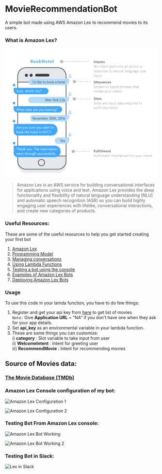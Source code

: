 # MovieRecommendationBot
A simple bot made using AWS Amazon Lex to recommend movies to its users.

### What is Amazon Lex?

![Amazon Lex](https://github.com/Apeksh742/MovieRecommendationBot/blob/main/images/lexBot.png?raw=true)

> Amazon Lex is an AWS service for building conversational interfaces for applications using voice and text. Amazon Lex provides the deep functionality and flexibility of natural language understanding (NLU) and automatic speech recognition (ASR) so you can build highly engaging user experiences with lifelike, conversational interactions, and create new categories of products.

### Useful Resources: 
These are some of the useful resources to help you get started creating your first bot

1. [Amazon Lex](https://docs.aws.amazon.com/lex/latest/dg/what-is.html)
2. [Programming Model](https://docs.aws.amazon.com/lex/latest/dg/programming-model.html)
3. [Managing conversations](https://docs.aws.amazon.com/lexv2/latest/dg/using-conversations.html)
4. [Using Lambda Functions](https://docs.aws.amazon.com/lex/latest/dg/using-lambda.html)
5. [Testing a bot using the console](https://docs.aws.amazon.com/lexv2/latest/dg/build-test.html)
6. [Examples of Amazon Lex Bots](https://docs.aws.amazon.com/lex/latest/dg/additional-exercises.html)
7. [Deploying Amazon Lex Bots](https://docs.aws.amazon.com/lex/latest/dg/examples.html)

### Usage
To use this code in your lamda function, you have to do few things:
1. Register and get your api key from [here](https://developers.themoviedb.org/3/getting-started/introduction) to get list of movies.\
   ```Note:``` Give **Application URL** = "NA" if you don't have one when they ask for your app details.
2. Set **api_key** as an environmental variable in your lambda function.
3. These are some things you can customize:\
    i) **category** : Slot variable to take input from user\
   ii) **WelcomeIntent** : Intent for greeting user\
  iii) **RecommendMovie** : Intent for recommending movies
  
## Source of Movies data:

### [The Movie Database (TMDb)](https://www.themoviedb.org/)



### Amazon Lex Console configuration of my bot: 
![Amazon Lex Configuration 1](https://github.com/Apeksh742/MovieRecommendationBot/blob/main/images/LexSS1.png?raw=true)

![Amazon Lex Configuration 2](https://github.com/Apeksh742/MovieRecommendationBot/blob/main/images/LexSS2.png?raw=true)

### Testing Bot From Amazon Lex console: 

![Amazon Lex Bot Working](https://github.com/Apeksh742/MovieRecommendationBot/blob/main/images/chatBot.png?raw=true)

![Amazon Lex Bot Working 2](https://github.com/Apeksh742/MovieRecommendationBot/blob/main/images/chatBot2.png?raw=true)

### Testing Bot in Slack:

![Lex in Slack](https://github.com/Apeksh742/MovieRecommendationBot/blob/main/images/slackIntegration1.png?raw=true)
